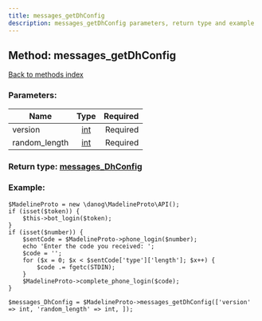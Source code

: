 ```yaml
---
title: messages_getDhConfig
description: messages_getDhConfig parameters, return type and example
---
```

## Method: messages\_getDhConfig  
[Back to methods index](index.md)


### Parameters:

| Name     |    Type       | Required |
|----------|:-------------:|---------:|
|version|[int](../types/int.md) | Required|
|random\_length|[int](../types/int.md) | Required|


### Return type: [messages\_DhConfig](../types/messages_DhConfig.md)

### Example:


```
$MadelineProto = new \danog\MadelineProto\API();
if (isset($token)) {
    $this->bot_login($token);
}
if (isset($number)) {
    $sentCode = $MadelineProto->phone_login($number);
    echo 'Enter the code you received: ';
    $code = '';
    for ($x = 0; $x < $sentCode['type']['length']; $x++) {
        $code .= fgetc(STDIN);
    }
    $MadelineProto->complete_phone_login($code);
}

$messages_DhConfig = $MadelineProto->messages_getDhConfig(['version' => int, 'random_length' => int, ]);
```